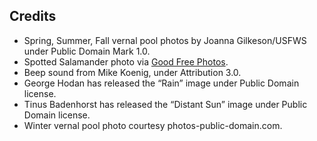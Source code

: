 ## Credits
* Spring, Summer, Fall vernal pool photos by Joanna Gilkeson/USFWS under Public Domain Mark 1.0.
* Spotted Salamander photo via <a href="https://www.goodfreephotos.com/">Good Free Photos</a>.
* Beep sound from Mike Koenig, under Attribution 3.0.
* George Hodan has released the “Rain” image under Public Domain license.
* Tinus Badenhorst has released the “Distant Sun” image under Public Domain license.
* Winter vernal pool photo courtesy photos-public-domain.com.